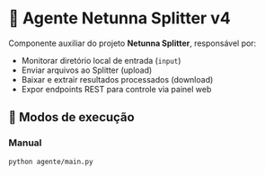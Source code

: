 # 🧠 Agente Netunna Splitter v4

Componente auxiliar do projeto **Netunna Splitter**, responsável por:

- Monitorar diretório local de entrada (`input`)
- Enviar arquivos ao Splitter (upload)
- Baixar e extrair resultados processados (download)
- Expor endpoints REST para controle via painel web

## 🚀 Modos de execução

### Manual
```bash
python agente/main.py
